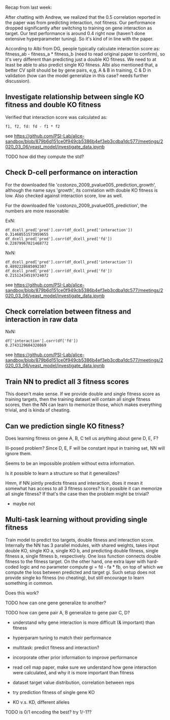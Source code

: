 Recap from last week:

After chatting with Andrew, we realized that the 0.5 correlation reported in the paper
was from predicting interaction, not fitness.
Our performance dropped significantly after switching to training on gene interaction as target.
Our test performance is around 0.4 right now (haven't done extensive hyperparameter tuning).
So it's kind of in line with the paper.

According to Albi from DG, people typically calculate interaction score
as: fitness_ab - fitness_a * fitness_b (need to read original paper to confirm),
so it's very different than predicting just a double KO fitness.
We need to at least be able to also predict single KO fitness.
Albi also mentioned that, a better CV split should be by gene pairs, e,g, A & B in training, C & D in validation
(how can the model generalize in this case? needs further discussion).


## Investigate relationship between single KO fitness and double KO fitness

Verified that interaction score was calculated as:

```
f1, f2, fd: fd - f1 * f2
```

see https://github.com/PSI-Lab/alice-sandbox/blob/879b6d151ce0f949cb5386b4ef3eb3cdba1dc577/meetings/2020_03_06/yeast_model/investigate_data.ipynb

TODO how did they compute the std?

## Check D-cell performance on interaction

For the downloaded file 'costonzo_2009_pvalue005_prediction_growth',
although the name says 'growth', its correlation with double KO fitness is low.
Also checked against interaction score, low as well.

For the downloaded file 'costonzo_2009_pvalue005_prediction',
the numbers are more reasonable:

ExN:
```
df_dcell_pred['pred'].corr(df_dcell_pred['interaction'])
0.31460551573959655
df_dcell_pred['pred'].corr(df_dcell_pred['fd'])
0.22879967021468772
```


NxN:
```
df_dcell_pred['pred'].corr(df_dcell_pred['interaction'])
0.4892228685092307
df_dcell_pred['pred'].corr(df_dcell_pred['fd'])
0.21512434519724072
```

see https://github.com/PSI-Lab/alice-sandbox/blob/879b6d151ce0f949cb5386b4ef3eb3cdba1dc577/meetings/2020_03_06/yeast_model/investigate_data.ipynb

## Check correlation between fitness and interaction in raw data

NxN:
```
df['interaction'].corr(df['fd'])
0.2743129604320869
```

see https://github.com/PSI-Lab/alice-sandbox/blob/879b6d151ce0f949cb5386b4ef3eb3cdba1dc577/meetings/2020_03_06/yeast_model/investigate_data.ipynb

## Train NN to predict all 3 fitness scores

This doesn't make sense.
If we provide double and single fitness score as training targets,
then the training dataset will contain all single fitness scores,
then the NN can learn to memorize those,
which makes everything trivial, and is kinda of cheating.

## Can we prediction single KO fitness?

Does learning fitness on gene A, B, C tell us anything about gene D, E, F?

Ill-posed problem? Since D, E, F will be constant input in training set,
NN will ignore them.

Seems to be an impossible problem without extra information.

Is it possible to learn a structure so that it generalizes?



Hmm, if NN jointly predicts fitness and interaction,
does it mean it somewhat has access to all 3 fitness scores?
Is it possible it can memorize all single fitness?
If that's the case then the problem might be trivial?
- maybe not

## Multi-task learning without providing single fitness

Train model to predict too targets,
double fitness and interaction score.
Internally the NN has 3 parallel modules, with shared weights,
takes input double KO, single KO a, single KO b, and
predicting double fitness, single fitness a, single fitness b, respectively.
One loss function connects double fitness to the fitness target.
On the other hand, one extra layer with hard-coded logic and no parameter
compute gi = fd - fa * fb, on top of which we compute the loss between predicted and target gi.
Such setup does not provide single ko fitness (no cheating),
but still encourage to learn something in common.

Does this work?


TODO how can one gene generalize to another?

TODO how can gene pair A, B generalize to gene pair C, D?

- understand why gene interaction is more difficult (& important) than fitness

- hyperparam tuning to match their performance

- multitask: predict fitness and interaction?

- incorporate other prior information to improve performance


- read cell map paper, make sure we understand how gene interaction were calculated,
and why it is more important than fitness


- dataset target value distribution, correlation between reps

- try prediction fitness of single gene KO

- KO v.s. KD, different alleles


TODO is 0/1 encoding the best? try 1/-1??


